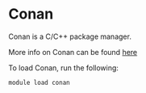 # Conan

Conan is a C/C++ package manager.

More info on Conan can be found [here](https://conan.io/)

To load Conan, run the following:

```
module load conan
```
